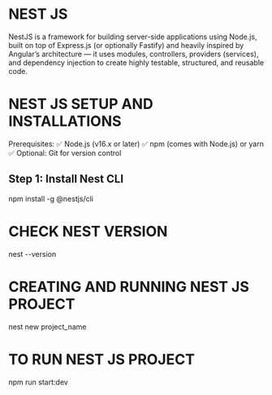 # NEST JS
NestJS is a framework for building server-side applications using Node.js, built on top of Express.js (or optionally Fastify) and heavily inspired by Angular’s architecture — it uses modules, controllers, providers (services), and dependency injection to create highly testable, structured, and reusable code.

# NEST JS SETUP AND INSTALLATIONS

Prerequisites:
✅ Node.js (v16.x or later)
✅ npm (comes with Node.js) or yarn
✅ Optional: Git for version control

## Step 1: Install Nest CLI
npm install -g @nestjs/cli

# CHECK NEST VERSION
nest --version

# CREATING AND RUNNING NEST JS PROJECT
nest new project_name

# TO RUN NEST JS PROJECT
npm run start:dev
